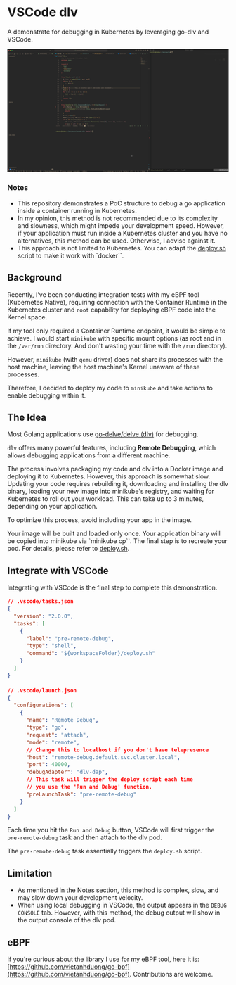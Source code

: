 # VSCode dlv

A demonstrate for debugging in Kubernetes by leveraging go-dlv and VSCode.

![gif.gif](./gif.gif)

### Notes

- This repository demonstrates a PoC structure to debug a go application inside a container running in Kubernetes.
- In my opinion, this method is not recommended due to its complexity and slowness, which might impede your development speed. However, if your application must run inside a Kubernetes cluster and you have no alternatives, this method can be used. Otherwise, I advise against it.
- This approach is not limited to Kubernetes. You can adapt the [deploy.sh](./deploy.sh) script to make it work with `docker``.

## Background

Recently, I've been conducting integration tests with my eBPF tool (Kubernetes Native), requiring connection with the Container Runtime in the Kubernetes cluster and `root` capability for deploying eBPF code into the Kernel space.

If my tool only required a Container Runtime endpoint, it would be simple to achieve. I would start `minikube` with specific mount options (as root and in the `/var/run` directory. And don't wasting your time with the `/run` directory).

However, `minikube` (with `qemu` driver) does not share its processes with the host machine, leaving the host machine's Kernel unaware of these processes.

Therefore, I decided to deploy my code to `minikube` and take actions to enable debugging within it.

## The Idea

Most Golang applications use [go-delve/delve (dlv)](https://github.com/go-delve/delve) for debugging.

`dlv` offers many powerful features, including **Remote Debugging**, which allows debugging applications from a different machine.

The process involves packaging my code and dlv into a Docker image and deploying it to Kubernetes. However, this approach is somewhat slow. Updating your code requires rebuilding it, downloading and installing the dlv binary, loading your new image into minikube's registry, and waiting for Kubernetes to roll out your workload. This can take up to 3 minutes, depending on your application.

To optimize this process, avoid including your app in the image.

Your image will be built and loaded only once. Your application binary will be copied into minikube via `minikube cp``. The final step is to recreate your pod. For details, please refer to [deploy.sh](./deploy.sh).

## Integrate with VSCode

Integrating with VSCode is the final step to complete this demonstration.

```json
// .vscode/tasks.json
{
  "version": "2.0.0",
  "tasks": [
    {
      "label": "pre-remote-debug",
      "type": "shell",
      "command": "${workspaceFolder}/deploy.sh"
    }
  ]
}

// .vscode/launch.json
{
  "configurations": [
    {
      "name": "Remote Debug",
      "type": "go",
      "request": "attach",
      "mode": "remote",
      // Change this to localhost if you don't have telepresence
      "host": "remote-debug.default.svc.cluster.local",
      "port": 40000,
      "debugAdapter": "dlv-dap",
      // This task will trigger the deploy script each time
      // you use the 'Run and Debug' function.
      "preLaunchTask": "pre-remote-debug"
    }
  ]
}
```

Each time you hit the `Run and Debug` button, VSCode will first trigger the `pre-remote-debug` task and then attach to the dlv pod.

The `pre-remote-debug` task essentially triggers the `deploy.sh` script.

## Limitation

- As mentioned in the Notes section, this method is complex, slow, and may slow down your development velocity.
- When using local debugging in VSCode, the output appears in the `DEBUG CONSOLE` tab. However, with this method, the debug output will show in the output console of the dlv pod.

## eBPF

If you're curious about the library I use for my eBPF tool, here it is: [https://github.com/vietanhduong/go-bpf](https://github.com/vietanhduong/go-bpf). Contributions are welcome.

